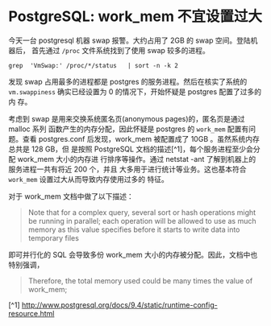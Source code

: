 # PostgreSQL: work_mem 不宜设置过大

今天一台 postgresql 机器 swap 报警。大约占用了 2GB 的 swap 空间。登陆机器后，
首先通过 `/proc` 文件系统找到了使用 swap 较多的进程。

```
grep  'VmSwap:' /proc/*/status   | sort -n -k 2
```

发现 swap 占用最多的进程都是 postgres 的服务进程。然后在核实了系统的
`vm.swappiness` 确实已经设置为 0 的情况下，开始怀疑是 postgres 配置了过多的内
存。

考虑到 swap 是用来交换系统匿名页(anonymous pages)的，匿名页是通过 malloc 系列
函数产生的内存分配，因此怀疑是 postgres 的 `work_mem` 配置有问题。查看
postgres.conf 后发现，work_mem 被配置成了 10GB 。虽然系统内存总共是 128 GB，但
是按照 PostgreSQL 文档的描述[^1]，每个服务进程至少会分配 work_mem 大小的内存进
行排序等操作。通过 netstat -ant 了解到机器上的服务进程一共有将近 200 个，并且
大多用于进行统计等业务。这也基本符合 `work_mem` 设置过大从而导致内存使用过多的
特征。

对于 work_mem 文档中做了以下描述：

> Note that for a complex query, several sort or hash operations might be
> running in parallel; each operation will be allowed to use as much memory as
> this value specifies before it starts to write data into temporary files

即可并行化的 SQL 会导致多份 work_mem 大小的内存被分配。因此，文档中也特别强调，

> Therefore, the total memory used could be many times the value of work_mem;


[^1] http://www.postgresql.org/docs/9.4/static/runtime-config-resource.html
